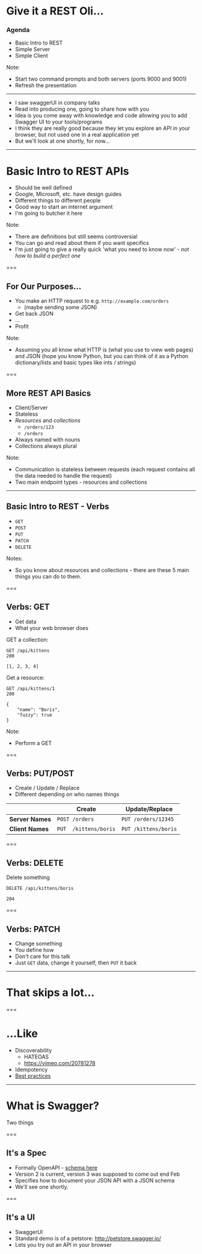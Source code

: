 # Give it a REST Oli...

### Agenda
- Basic Intro to REST
- Simple Server
- Simple Client

Note:
- Start two command prompts and both servers (ports 9000 and 9001)
- Refresh the presentation
---
- I saw swaggerUI in company talks
- Read into producing one, going to share how with you
- Idea is you come away with knowledge and code allowing you to add Swagger UI to your tools/programs
- I think they are really good because they let you explore an API in your browser, but not used one in a real application yet
- But we'll look at one shortly, for now...

---

# Basic Intro to REST APIs

- Should be well defined
- Google, Microsoft, etc. have design guides
- Different things to different people
- Good way to start an internet argument
- I'm going to butcher it here

Note:
- There are definitions but still seems controversial
- You can go and read about them if you want specifics
- I'm just going to give a really quick 'what you need to know now' - *not how to build a perfect one*

===

## For Our Purposes...

- You make an HTTP request to e.g. `http://example.com/orders`
    - (maybe sending some JSON)
- Get back JSON
- ...
- Profit

Note:
- Assuming you all know what HTTP is (what you use to view web pages) and JSON (hope you know Python, but you can think of it as a Python dictionary/lists and basic types like ints / strings)

===

## More REST API Basics

- Client/Server
- Stateless
- *Resources* and *collections*
    - `/orders/123`
    - `/orders`
- Always named with nouns
- Collections always plural

Note:
- Communication is stateless between requests (each request contains all the data needed to handle the request)
- Two main endpoint types - resources and collections

---


## Basic Intro to REST -  Verbs

- `GET`
- `POST`
- `PUT`
- `PATCH`
- `DELETE`

Notes:
- So you know about resources and collections - there are these 5 main things you can do to them.

===

## Verbs:  GET
- Get data
- What your web browser does

GET a collection:

```
GET /api/kittens
200

[1, 2, 3, 4]
```

Get a resource:

```
GET /api/kittens/1
200

{
    "name": "Boris",
    "fuzzy": true
}
```

Note:
- Perform a GET

===

## Verbs: PUT/POST

- Create / Update / Replace
- Different depending on who names things

|                | Create | Update/Replace
|----------------|-----|-----
|**Server Names**    | `POST /orders` | `PUT /orders/12345`
|**Client Names**    | `PUT  /kittens/boris` | `PUT /kittens/boris`


===

## Verbs:  DELETE
Delete something

```
DELETE /api/kittens/boris

204
```

===

## Verbs: PATCH

- Change something
- You define how
- Don't care for this talk
- Just `GET` data, change it yourself, then `PUT` it back

---

# That skips a lot...

===

# ...Like

- Discoverability
    - HATEOAS
    - https://vimeo.com/20781278
- Idempotency
- [Best practices](http://www.vinaysahni.com/best-practices-for-a-pragmatic-restful-api)

---

# What is Swagger?

Two things

===

## It's a Spec

- Formally OpenAPI - [schema here](https://github.com/OAI/OpenAPI-Specification/blob/master/versions/2.0.md#openapi-specification)
- Version 2 is current, version 3 was supposed to come out end Feb
- Specifies how to document your JSON API with a JSON schema
- We'll see one shortly.

===

## It's a UI

- SwaggerUI
- Standard demo is of a petstore: http://petstore.swagger.io/
- Lets you try out an API in your browser
